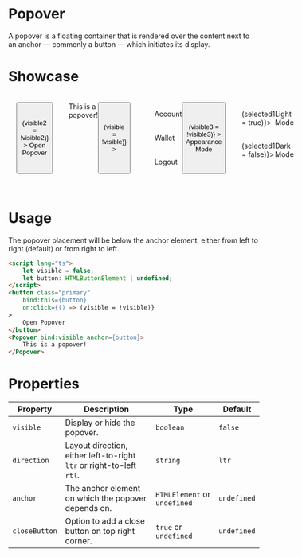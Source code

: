 <script lang="ts">
    import Popover from "$lib/components/Popover.svelte";
    import {IconMenu, IconAccount, IconExit, IconWallet, IconLightMode, IconDarkMode} from "$lib/icons";
    let visible = false;
    let button: HTMLButtonElement | undefined;
    let visible2 = false;
    let button2: HTMLButtonElement | undefined;
    let visible3 = false;
    let button3: HTMLButtonElement | undefined;
    let selected1: boolean = true;
</script>

# Popover

A popover is a floating container that is rendered over the content
next to an anchor — commonly a button — which initiates its display.
<br />

# Showcase

<div id="display">
    <button 
        class="primary"
        bind:this={button2} 
        on:click={() => (visible2 = !visible2)}
    >
        Open Popover
    </button>
    <Popover bind:visible={visible2} anchor={button2}>
        This is a popover!
    </Popover>
    <button
        data-tid="account-menu"
        class="icon-only toggle"
        bind:this={button}
        on:click={() => (visible = !visible)}
    >  
        <IconMenu size={40}/>
    </button>
    <Popover bind:visible anchor={button} closeButton>
        <div class="account">
            <span class="account_icon">
                <IconAccount size={34} />
            </span>Account
        </div>
        <div class="account">
            <span class="account_icon">
                <IconWallet size={34}/>
            </span>Wallet
        </div>
        <div class="account">
            <span class="account_icon">
                <IconExit size={34}/>
            </span>Logout
        </div>
    </Popover>
    <button
        class="secondary"
        bind:this={button3}
        on:click={() => (visible3 = !visible3)}
    > Appearance Mode
    </button>
    <Popover bind:visible={visible3} anchor={button3}>
        <div>
            <div class="mode" class:selected={selected1 === true} 
                on:click={() => (selected1 = true)}>
                <IconLightMode /> Light Mode
            </div>
            <div class="mode" class:selected={selected1 === false} 
                on:click={() => (selected1 = false)}>
                <IconDarkMode /> Dark Mode
            </div>
        </div>
    </Popover>
</div>

<style>
    #display {
        padding: 1rem;
        display: flex;
    }
    .account {
        height: 3rem;
        display: flex;
        align-items: center;
    }
    .account:hover {
        cursor: pointer;
    }
    .account_icon {
        margin-right: 1rem;
    }
    .mode {
        display: flex;
        height: 2rem;
        padding: 1rem 0;
        align-items: center;
        justify-content: space-evenly;
        border-radius: 15px;
    }
    .mode:hover {
        cursor: pointer;
    }
    button {
        margin-right: 2rem;
    }
    .selected {
        background-color: grey;
    }
</style>
<br />

# Usage

The popover placement will be below the anchor element, either from left to right (default)
or from right to left.

```html
<script lang="ts">
    let visible = false;
    let button: HTMLButtonElement | undefined;
</script>
<button class="primary"
    bind:this={button}
    on:click={() => (visible = !visible)}
>
    Open Popover
</button>
<Popover bind:visible anchor={button}>
    This is a popover!
</Popover>
```

# Properties

| Property      | Description                                                          | Type                         | Default     |
| ------------- | -------------------------------------------------------------------- | ---------------------------- | ----------- |
| `visible`     | Display or hide the popover.                                         | `boolean`                    | `false`     |
| `direction`   | Layout direction, either left-to-right `ltr` or right-to-left `rtl`. | `string`                     | `ltr`       |
| `anchor`      | The anchor element on which the popover depends on.                  | `HTMLElement` or `undefined` | `undefined` |
| `closeButton` | Option to add a close button on top right corner.                    | `true` or `undefined`        | `undefined` |
